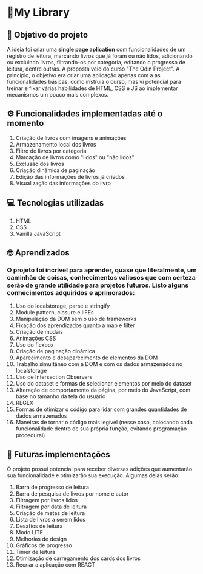 # :blue_book:My Library

## :bookmark_tabs: Objetivo do projeto
A ideia foi criar uma **single page aplication** com funcionalidades de um registro de leitura, marcando livros que já foram ou não lidos, adicionando ou excluindo livros, filtrando-os por categoria, editando o progresso de leitura, dentre outras. A proposta veio do curso "The Odin Project". A princípio, o objetivo era criar uma aplicação apenas com a as funcionalidades básicas, como instruia o curso, mas vi potencial para treinar e fixar várias habilidades de HTML, CSS e JS ao implementar mecanismos um pouco mais complexos.

## :gear: Funcionalidades implementadas até o momento
1. Criação de livros com imagens e animações
2. Armazenamento local dos livros
3. Filtro de livros por categoria
4. Marcação de livros como "lidos" ou "não lidos"
5. Exclusão dos livros
6. Criação dinâmica de paginação
7. Edição das informações de livros já criados
8. Visualização das informações do livro

## :computer: Tecnologias utilizadas
1. HTML
2. CSS
3. Vanilla JavaScript

## :nerd_face: Aprendizados
### O projeto foi incrível para aprender, quase que literalmente, um caminhão de coisas, conhecimentos valiosos que com certeza serão de grande utilidade para projetos futuros. Listo alguns conhecimentos adquiridos e aprimorados:
1. Uso do localstorage, parse e stringify
2. Module pattern, closure e IIFEs
3. Manipulação da DOM sem o uso de frameworks
4. Fixação dos aprendizados quanto a map e filter
5. Criação de modais
6. Animações CSS
7. Uso do flexbox
8. Criação de paginação dinâmica
9. Aparecimento e desaparecimento de elementos da DOM
10. Trabalho simultâneo com a DOM e com os dados armazenados no localstorage
11. Uso de Intersection Observers
12. Uso do dataset e formas de selecionar elementos por meio do dataset
13. Alteração de comportamento da página, por meio do JavaScript, com base no tamanho da tela do usuário 
14. REGEX
15. Formas de otimizar o código para lidar com grandes quantidades de dados armazenados
16. Maneiras de tornar o código mais legível (nesse caso, colocando cada funcionalidade dentro de sua própria função, evitando programação procedural)

## :date: Futuras implementações
O projeto possui potencial para receber diversas adições que aumentarão sua funcionalidade e otimizarão sua execução. Algumas delas serão:
1. Barra de progresso de leitura
2. Barra de pesquisa de livros por nome e autor
3. Filtragem por livros lidos
4. Filtragem por data de leitura
5. Criação de metas de leitura
6. Lista de livros a serem lidos
7. Desafios de leitura
8. Modo LITE
9. Melhorias de design
10. Gráficos de progresso
11. Timer de leitura
12. Otimização de carregamento dos cards dos livros
13. Recriar a aplicação com REACT


